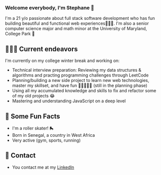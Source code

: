 ### Welcome everybody, I'm Stephane 👋
I'm a 21 y/o passionate about full stack software development who has fun building beautiful and functional web experiences🧑🏾‍💻.
I'm also a senior computer science major and math minor at the University of Maryland, College Park 🏫

 ## 👨🏾‍💻 Current endeavors
I'm currently on my college winter break and working on:
* Technical interview preparation: Reviewing my data structures & algorithms and practing programming challenges through LeetCode
* Planning/building a new side project to learn new web technologies, master my skillset, and have fun 👷🏾‍♂️👷🏾 (still in the planning phase)
* Using all my accumulated knowledge and skills to fix and refactor some of my old projects 😂
* Mastering and understanding JavaScript on a deep level 

## 🎉 Some Fun Facts
* I'm a roller skater! 🛼
* Born in Senegal, a country in West Africa
* Very active (gym, sports, running)

## 📱 Contact
* You contact me at my [LinkedIn](https://www.linkedin.com/in/stephaneyannickmbenga/)
<!--
**Stephboss9/Stephboss9** is a ✨ _special_ ✨ repository because its `README.md` (this file) appears on your GitHub profile.

Here are some ideas to get you started:

- 🔭 I’m currently working on ...
- 🌱 I’m currently learning ...
- 👯 I’m looking to collaborate on ...
- 🤔 I’m looking for help with ...
- 💬 Ask me about ...
- 📫 How to reach me: ...
- 😄 Pronouns: ...
- ⚡ Fun fact: ...
-->
